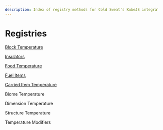 ```yaml
---
description: Index of registry methods for Cold Sweat's KubeJS integration
---
```


# Registries

[Block Temperature](block-temperature.md)

[Insulators](insulators.md)

[Food Temperature](food-temperature.md)

[Fuel Items](fuel-items.md)

[Carried Item Temperature](item-temperature.md)

Biome Temperature

Dimension Temperature

Structure Temperature

Temperature Modifiers
